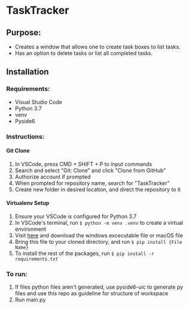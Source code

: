 # TaskTracker
 
## Purpose:
- Creates a window that allows one to create task boxes to list tasks.
- Has an option to delete tasks or list all completed tasks.

## **Installation**
### Requirements:
* Visual Studio Code
* Python 3.7
* venv
* Pyside6

### Instructions: 

#### Git Clone
1. In VSCode, press CMD + SHIFT + P to input commands
2. Search and select "Git: Clone" and click "Clone from GitHub"
3. Authorize account if prompted
4. When prompted for repository name, search for "TaskTracker"
5. Create new folder in desired location, and direct the repository to it

#### Virtualenv Setup
1. Ensure your VSCode is configured for Python 3.7
1. In VSCode's terminal, run `$ python -m venv .venv` to create a virtual environment
2. Visit [here](https://www.python.org/downloads/release/python-379/) and download the windows excecutable file or macOS file
3. Bring this file to your cloned directory, and run `$ pip install {File Name}`
4. To install the rest of the packages, run `$ pip install -r requirements.txt`

### To run:
1. If files python files aren't generated, use pyside6-uic to generate py files and use this repo as guideline for structure of workspace
2. Run main.py
